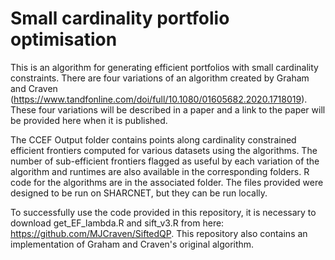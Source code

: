 # Small cardinality portfolio optimisation
This is an algorithm for generating efficient portfolios with small cardinality constraints. There are four variations of an algorithm created by Graham and Craven (https://www.tandfonline.com/doi/full/10.1080/01605682.2020.1718019). These four variations will be described in a paper and a link to the paper will be provided here when it is published.

The CCEF Output folder contains points along cardinality constrained efficient frontiers computed for various datasets using the algorithms. The number of sub-efficient frontiers flagged as useful by each variation of the algorithm and runtimes are also available in the corresponding folders. R code for the algorithms are in the associated folder. The files provided were designed to be run on SHARCNET, but they can be run locally.

To successfully use the code provided in this repository, it is necessary to download get_EF_lambda.R and sift_v3.R from here: https://github.com/MJCraven/SiftedQP. This repository also contains an implementation of Graham and Craven's original algorithm.

